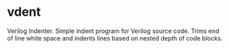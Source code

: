 vdent
=====

Verilog Indenter. Simple indent program for Verilog source code. Trims end of line white space and indents lines based on nested depth of code blocks.
